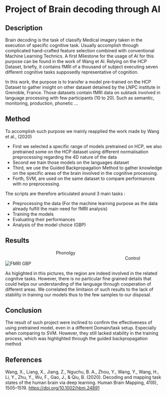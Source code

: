 # Project of Brain decoding through AI

## Description
Brain decoding is the task of classify Medical imagery taken in the execution of specific cognitive task.
Usually accomplish through complicated hand-crafted feature selection combined with conventional Machine Learning Technics.
A first Milestone for the usage of AI for this purpose can be found in the work of Wang et Al. 
Relying on the HCP Dataset, briefly, it contains fMRI of a thousand of subject executing seven different cognitive tasks supposedly representative of cognition.

In this work, the purpose is to transfer a model pre-trained on the HCP Dataset to gather insight on other dataset detained by the LNPC institute in Grenoble, France.
Those datasets contain fMRI data on subtask involved in language processing with few participants (10 to 20). Such as semantic, monitoring, production, phonetic ...

## Method
To accomplish such purpose we mainly reapplied the work made by Wang et al., (2020)

- First we selected a specific range of models pretrained on HCP, we also pretrained some on the HCP dataset using different normalisation preprocessing regarding the 4D nature of the data
- Second we train those models on the languages dataset
- Third, we use the Guided Backpropagation Method to gather knowledge on the specific areas of the brain involved in the cognitive processing.
- Forth, SVM, are used on the same dataset to compare performances with no preprocessing.

The scripts are therefore articulated around 3 main tasks :
- Preprocessing the data (For the machine learning purpose as the data already fulfill the main need for fMRI analysis)
- Training the models
- Evaluating their performances
- Analysis of the model choice (GBP)



## Results
$~~~~~~~~~~~~~~~~~~~~~~~~~~~~~~~~~~~~~~~~$  Phonolgy $~~~~~~~~~~~~~~~~~~~~~~~~~~~~~~~~~~~~~~~~~~~~~~~~~~~~~~~~~~~~~~~~~~~~~~~~~~~~~~~~~~~~~~~~~~~~~~~~$      Control
![FMRI GBP](https://github.com/BoustieA/Brain-decoding/assets/124263630/b64c1280-3595-4d79-93d2-a4d5f472d62f)

As higlighted in this pictures, the region are indeed involved in the related cognitve tasks.
However, there is no particular fine grained details that could helps our understanding of the language through cooperation of different areas.
We correlated the limitaion of such results to the lack of stability in training our models thus to the few samples to our disposal.

## Conclusion
The result of such project were inclined to confirm the effectiveness of using pretrained model, even in a different Domain/task setup.
Especially when comparing to SVM.
  However, they still lacked stability in the training process, which was highlighted through the guided backpropagation method




## References
Wang, X., Liang, X., Jiang, Z., Nguchu, B. A., Zhou, Y., Wang, Y., Wang, H., Li, Y., Zhu, Y., Wu, F., Gao, J.,
      & Qiu, B. (2020). Decoding and mapping task states of the human brain via deep learning. Human
Brain Mapping, 41(6), 1505–1519. https://doi.org/10.1002/hbm.24891
